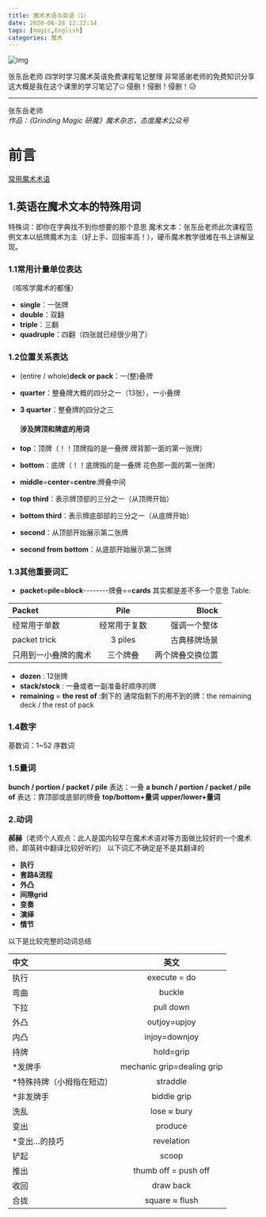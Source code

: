 ```yaml
---
title: 魔术术语与英语（1）
date: 2020-06-28 12:22:14
tags: [magic,English]
categories: 魔术
---
```

![img](https://cdn.jsdelivr.net/gh/ZHEGExyy/front/《纸牌大学》专用术语.png)

张东岳老师 四学时学习魔术英语免费课程笔记整理
非常感谢老师的免费知识分享
这大概是我在这个课里的学习笔记了🤐
侵删！侵删！侵删！😥
<!--more-->
---
张东岳老师  
*作品：《Grinding Magic 研魔》魔术杂志，态度魔术公众号*
# 前言
[常用魔术术语](https://cdn.jsdelivr.net/gh/ZHEGExyy/front/课时一%20讲义.pdf "常用魔术术语")
## 1.英语在魔术文本的特殊用词
特殊词：即你在字典找不到你想要的那个意思
魔术文本：张东岳老师此次课程范例文本以纸牌魔术为主（好上手、回报率高！），硬币魔术教学很难在书上讲解呈现。
### 1.1常用计量单位表达
（咳咳学魔术的都懂）
* **single**：一张牌
* **double**：双翻
* **triple**：三翻
* **quadruple**：四翻（四张就已经很少用了）

### 1.2位置关系表达
* (entire / whole)**deck or pack**：一(整)叠牌

* **quarter**：整叠牌大概的四分之一（13张），一小叠牌
* **3 quarter**：整叠牌的四分之三

  #### 涉及牌顶和牌底的用词

* **top**：顶牌（！！顶牌指的是一叠牌 牌背那一面的第一张牌）
* **bottom**：底牌（！！底牌指的是一叠牌 花色那一面的第一张牌）
* **middle**=**center**=**centre**:牌叠中间

* **top third**：表示牌顶部的三分之一（从顶牌开始）
* **bottom third**：表示牌底部部的三分之一（从底牌开始）

* **second**：从顶部开始展示第二张牌
* **second from bottom**：从底部开始展示第二张牌

### 1.3其他重要词汇
* **packet**≈**pile**≈**block**--------牌叠==**cards**
其实都是差不多一个意思
Table:

|     Packet    |       Pile      |      Block    |
| :------------ | :-------------: | ------------: |
|  经常用于单数  |   经常用于复数   |  强调一个整体  |
| packet trick  |     3 piles     |   古典移牌场景 |
| 只用到一小叠牌的魔术|   三个牌叠   | 两个牌叠交换位置|

* **dozen** : 12张牌
* **stack/stock** : 一叠或者一副准备好顺序的牌
* **remaining** = **the rest of** :剩下的
通常指剩下的用不到的牌：the remaining deck / the rest of pack

### 1.4数字
基数词：1~52
序数词

### 1.5量词
**bunch / portion / packet / pile**
表达：一叠
**a bunch / portion / packet / pile of**
表达：靠顶部或底部的牌叠
**top/bottom+量词**
**upper/lower+量词**

### 2.动词
**郝赫**（老师个人观点：此人是国内较早在魔术术语对等方面做比较好的一个魔术师，即英转中翻译比较好听的）
以下词汇不确定是不是其翻译的
* **执行**
* **套路&流程**
* **外凸**
* **间隙grid**
* **变奏**
* **演绎**
* **情节**

以下是比较完整的动词总结

|     中文      |       英文      |
| :------------ | :-------------: |
| 执行 | execute = do |
| 弯曲 | buckle |
| 下拉 | pull down |
| 外凸 | outjoy=upjoy |
| 内凸 | injoy=downjoy |
| 持牌 | hold=grip |
| *发牌手 | mechanic grip=dealing grip |
| *特殊持牌（小拇指在短边） | straddle |
| *非发牌手 | biddle grip |
| 洗乱 | lose ≈ bury |
| 变出 | produce |
| *变出…的技巧 | revelation |
| 铲起 | scoop |
| 推出 |thumb off = push off |
| 收回 | draw back |
| 合拢 |square ≈ flush |